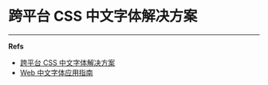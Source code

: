 跨平台 CSS 中文字体解决方案
===========================






---

**Refs**

* [跨平台 CSS 中文字体解决方案](https://github.com/zenozeng/fonts.css)
* [Web 中文字体应用指南](https://ruby-china.org/topics/14005)